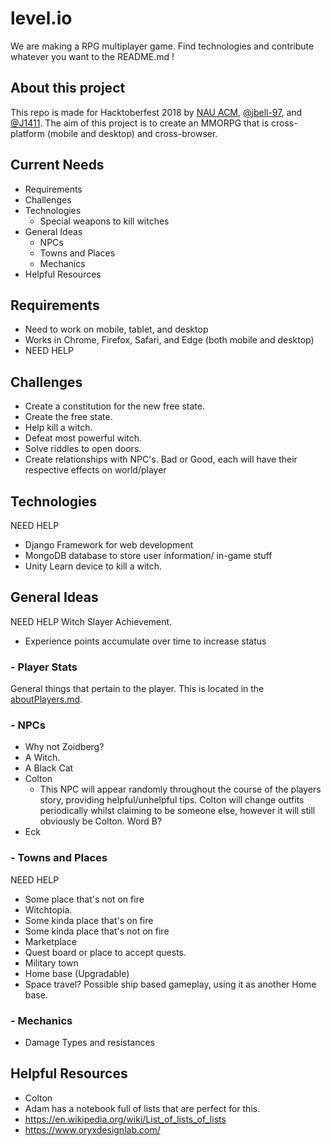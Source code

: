 # level.io
We are making a RPG multiplayer game. Find technologies and contribute whatever you want to the README.md !

## About this project
This repo is made for Hacktoberfest 2018 by [NAU ACM](http://nau.edu/acm), [@jbell-97](https://github.com/jbell-97), and [@J1411](https://github.com/J1411). The aim of this project is to create an MMORPG that is cross-platform (mobile and desktop) and cross-browser.

## Current Needs
- Requirements
- Challenges
- Technologies
  - Special weapons to kill witches
- General Ideas
  - NPCs
  - Towns and Places
  - Mechanics
- Helpful Resources

## Requirements
- Need to work on mobile, tablet, and desktop
- Works in Chrome, Firefox, Safari, and Edge (both mobile and desktop)
- NEED HELP

## Challenges
- Create a constitution for the new free state.
- Create the free state.
- Help kill a witch.
- Defeat most powerful witch.
- Solve riddles to open doors.
- Create relationships with NPC's. Bad or Good, each will have their respective effects on world/player

## Technologies
NEED HELP
* Django Framework for web development
* MongoDB database to store user information/ in-game stuff
* Unity 
Learn device to kill a witch.

## General Ideas
NEED HELP
Witch Slayer Achievement. 
- Experience points accumulate over time to increase status

### - Player Stats
General things that pertain to the player. This is located in the [aboutPlayers.md](./aboutPlayers.md).

### - NPCs
- Why not Zoidberg?
- A Witch.
- A Black Cat
- Colton
   - This NPC will appear randomly throughout the course of the players story, providing helpful/unhelpful tips. Colton will change outfits periodically whilst claiming to be someone else, however it will still obviously be Colton. Word B?
- Eck
### - Towns and Places
NEED HELP
- Some place that's not on fire
- Witchtopia.
- Some kinda place that's on fire
- Some kinda place that's not on fire
- Marketplace
- Quest board or place to accept quests.
- Military town
- Home base (Upgradable)
- Space travel? Possible ship based gameplay, using it as another Home base.


### - Mechanics
- Damage Types and resistances

## Helpful Resources
- Colton
- Adam has a notebook full of lists that are perfect for this.
- https://en.wikipedia.org/wiki/List_of_lists_of_lists
- https://www.oryxdesignlab.com/
